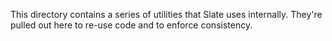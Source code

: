 
This directory contains a series of utilities that Slate uses internally. They're pulled out here to re-use code and to enforce consistency.
